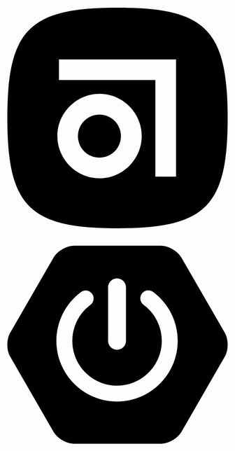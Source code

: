 <svg role="img" viewBox="0 0 24 24" xmlns="http://www.w3.org/2000/svg"><path d="M12 0c9.601 0 12 2.399 12 12 0 9.601-2.399 12-12 12-9.601 0-12-2.399-12-12C0 2.399 2.399 0 12 0zm-1.969 18.564c2.524.003 4.604-2.07 4.609-4.595 0-2.521-2.074-4.595-4.595-4.595S5.45 11.449 5.45 13.969c0 2.516 2.065 4.588 4.581 4.595zm8.344-.189V5.625H5.625v2.247h10.498v10.503h2.252zm-8.344-6.748a2.343 2.343 0 11-.002 4.686 2.343 2.343 0 01.002-4.686z"/></svg>


<svg role="img" viewBox="0 0 24 24" xmlns="http://www.w3.org/2000/svg"><path d="m23.693 10.7058-4.73-8.1844c-.4094-.7106-1.4166-1.2942-2.2402-1.2942H7.2725c-.819 0-1.8308.5836-2.2402 1.2942L.307 10.7058c-.4095.7106-.4095 1.873 0 2.5837l4.7252 8.189c.4094.7107 1.4166 1.2943 2.2402 1.2943h9.455c.819 0 1.826-.5836 2.2402-1.2942l4.7252-8.189c.4095-.7107.4095-1.8732 0-2.5838zM10.9763 5.7547c0-.5365.4377-.9742.9742-.9742s.9742.4377.9742.9742v5.8217c0 .5366-.4377.9742-.9742.9742s-.9742-.4376-.9742-.9742zm.9742 12.4294c-3.6427 0-6.6077-2.965-6.6077-6.6077.0047-2.0896.993-4.0521 2.6685-5.304a.8657.8657 0 0 1 1.2142.1788.8657.8657 0 0 1-.1788 1.2143c-2.1602 1.6048-2.612 4.6592-1.0072 6.8194 1.6049 2.1603 4.6593 2.612 6.8195 1.0072 1.2378-.9177 1.9673-2.372 1.9673-3.9157a4.8972 4.8972 0 0 0-1.9861-3.925c-.386-.2824-.466-.8284-.1836-1.2143.2824-.386.8283-.466 1.2143-.1835 1.6895 1.2471 2.6826 3.2238 2.6873 5.3228 0 3.6474-2.965 6.6077-6.6077 6.6077z"/></svg>
